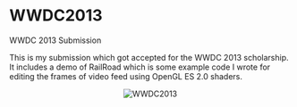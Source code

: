 WWDC2013
========

WWDC 2013 Submission

This is my submission which got accepted for the WWDC 2013 scholarship. It includes a demo of RailRoad which is some
example code I wrote for editing the frames of video feed using OpenGL ES 2.0 shaders. 

<p align="center" >
  <img src="https://dl.dropboxusercontent.com/u/8548817/WWDC2013.png" alt="WWDC2013" title="WWDC2013">
</p>
